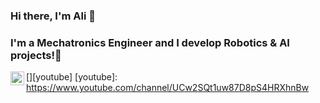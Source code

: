 ### Hi there, I'm Ali 👋


### I'm a Mechatronics Engineer and I develop Robotics & AI projects!🤖
[<img align="left" alt="Kucukcollu | YouTube" width="22px" src="https://cdn.jsdelivr.net/npm/simple-icons@v3/icons/youtube.svg" />][youtube]
[youtube]: https://www.youtube.com/channel/UCw2SQt1uw87D8pS4HRXhnBw
